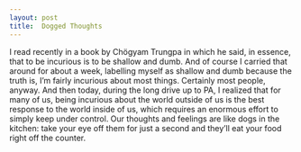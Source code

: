 ```yaml
---
layout: post
title:  Dogged Thoughts
---
```

I read recently in a book by Chögyam Trungpa in which he said, in essence, that to be incurious is to be shallow and dumb. And of course I carried that around for about a week, labelling myself as shallow and dumb because the truth is, I’m fairly incurious about most things. Certainly most people, anyway. And then today, during the long drive up to PA, I realized that for many of us, being incurious about the world outside of us is the best response to the world inside of us, which requires an enormous effort to simply keep under control. Our thoughts and feelings are like dogs in the kitchen: take your eye off them for just a second and they’ll eat your food right off the counter. 
